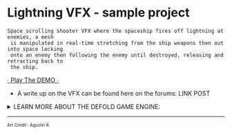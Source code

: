 # Lightning VFX - sample project


	Space scrolling shooter VFX where the spaceship fires off lightning at enemies, a mesh
	 is manipulated in real-time stretching from the ship weapons then out into space locking
	 onto an enemy then following the enemy until destroyed, releasing and retracting back to
	 the ship.


[∙ Play The DEMO ∙](https://flexyourbrain.itch.io/lightning-vfx)


- A write up on the VFX can be found here on the forums: LINK POST




<details><summary>LEARN MORE ABOUT THE DEFOLD GAME ENGINE:</summary>

Check out [the documentation pages](https://defold.com/learn) for examples, tutorials, manuals and API docs.

If you run into trouble, help is available in [our forum](https://forum.defold.com).

Happy Defolding!

</details>


---
<sup><sub>Art Credit : Agustin R.</sub></sup>
